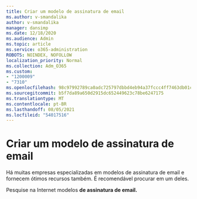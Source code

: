 ```yaml
---
title: Criar um modelo de assinatura de email
ms.author: v-smandalika
author: v-smandalika
manager: dansimp
ms.date: 12/18/2020
ms.audience: Admin
ms.topic: article
ms.service: o365-administration
ROBOTS: NOINDEX, NOFOLLOW
localization_priority: Normal
ms.collection: Adm_O365
ms.custom:
- "1200009"
- "7310"
ms.openlocfilehash: 98c97992789ca0adc725797dbbd4eb94a37fccc4ff7463db01cf4f28e5106174
ms.sourcegitcommit: b5f7da89a650d2915dc652449623c78be6247175
ms.translationtype: MT
ms.contentlocale: pt-BR
ms.lasthandoff: 08/05/2021
ms.locfileid: "54017516"
---
```

# <a name="create-an-email-signature-template"></a>Criar um modelo de assinatura de email

Há muitas empresas especializadas em modelos de assinatura de email e fornecem ótimos recursos também. É recomendável procurar em um deles.

Pesquise na Internet modelos **de assinatura de email.**
